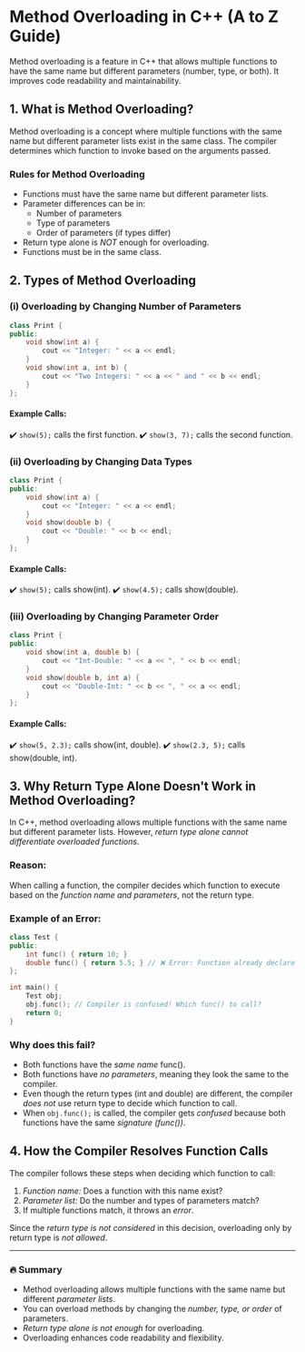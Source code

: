 # Method Overloading in C++ (A to Z Guide)

Method overloading is a feature in C++ that allows multiple functions to have the same name but different parameters (number, type, or both). It improves code readability and maintainability.

## 1. What is Method Overloading?

Method overloading is a concept where multiple functions with the same name but different parameter lists exist in the same class. The compiler determines which function to invoke based on the arguments passed.

### Rules for Method Overloading

- Functions must have the same name but different parameter lists.
- Parameter differences can be in:
  - Number of parameters
  - Type of parameters
  - Order of parameters (if types differ)
- Return type alone is *NOT* enough for overloading.
- Functions must be in the same class.

## 2. Types of Method Overloading

### (i) Overloading by Changing Number of Parameters

```cpp
class Print {
public:
    void show(int a) {
        cout << "Integer: " << a << endl;
    }
    void show(int a, int b) {
        cout << "Two Integers: " << a << " and " << b << endl;
    }
};
```

#### Example Calls:
✔️ `show(5);` calls the first function.
✔️ `show(3, 7);` calls the second function.

### (ii) Overloading by Changing Data Types

```cpp
class Print {
public:
    void show(int a) {
        cout << "Integer: " << a << endl;
    }
    void show(double b) {
        cout << "Double: " << b << endl;
    }
};
```

#### Example Calls:
✔️ `show(5);` calls show(int).
✔️ `show(4.5);` calls show(double).

### (iii) Overloading by Changing Parameter Order

```cpp
class Print {
public:
    void show(int a, double b) {
        cout << "Int-Double: " << a << ", " << b << endl;
    }
    void show(double b, int a) {
        cout << "Double-Int: " << b << ", " << a << endl;
    }
};
```

#### Example Calls:
✔️ `show(5, 2.3);` calls show(int, double).
✔️ `show(2.3, 5);` calls show(double, int).

## 3. Why Return Type Alone Doesn't Work in Method Overloading?

In C++, method overloading allows multiple functions with the same name but different parameter lists. However, *return type alone cannot differentiate overloaded functions*.

### Reason:
When calling a function, the compiler decides which function to execute based on the *function name and parameters*, not the return type.

### Example of an Error:

```cpp
class Test {
public:
    int func() { return 10; }
    double func() { return 5.5; } // ❌ Error: Function already declared
};

int main() {
    Test obj;
    obj.func(); // Compiler is confused! Which func() to call?
    return 0;
}
```

### Why does this fail?

- Both functions have the *same name* func().
- Both functions have *no parameters*, meaning they look the same to the compiler.
- Even though the return types (int and double) are different, the compiler *does not* use return type to decide which function to call.
- When `obj.func();` is called, the compiler gets *confused* because both functions have the same *signature (func())*.

## 4. How the Compiler Resolves Function Calls

The compiler follows these steps when deciding which function to call:

1. *Function name:* Does a function with this name exist?
2. *Parameter list:* Do the number and types of parameters match?
3. If multiple functions match, it throws an *error*.

Since the *return type is not considered* in this decision, overloading only by return type is *not allowed*.

---

### 🔥 Summary

- Method overloading allows multiple functions with the same name but different *parameter lists*.
- You can overload methods by changing the *number, type, or order* of parameters.
- *Return type alone is not enough* for overloading.
- Overloading enhances code readability and flexibility.
